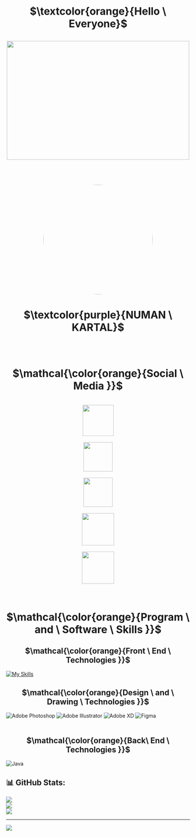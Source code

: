 
 <h1 align="center" >$\textcolor{orange}{Hello \ Everyone}$</h1>

##

<div align="center"><img margin="auto" width="500" height="325" src="https://imgyukle.com/f/2022/11/19/JuxbLc.png" /></div><br/><br/><br/><br/>

<div align="center"><img margin="auto" width="300" height="300" style="border-radius:50%" src="https://imgyukle.com/f/2022/11/19/JuxArY.png"  /></div>

<h1 align="center">$\textcolor{purple}{NUMAN \ KARTAL}$</h1><br/><br/>

<h1 align="center">$\mathcal{\color{orange}{Social \ Media }}$</h1>
<div align="center"><br/>
<a href="https://instagram.com/zaharyasx"><img width="85" height="85" src="https://imgyukle.com/f/2022/11/19/JuDQvP.png" /></a><br/><br/>
<a href="https://facebook.com/numankartal"><img width="80" height="80" src="https://imgyukle.com/f/2022/11/19/JuDSi0.png" /></a><br/><br/>
<a href="https://twitter.com/Zaharyasx"><img width="80" height="80" src="https://imgyukle.com/f/2022/11/19/JumfTy.png" /></a><br/><br/>
<a href="https://linkedin.com/in/numankartall"><img width="88" height="88" src="https://imgyukle.com/f/2022/11/19/JuDjC8.png" /></a><br/><br/>
<div align="center"><img margin="auto" width="88" height="88" src="https://user-images.githubusercontent.com/19970595/196669301-8cd9fc25-3f95-42d2-b965-94a5063ef865.jpg" /></div><br/><br/>
</div>

## <h1 align="center">$\mathcal{\color{orange}{Program \ and \ Software \ Skills }}$</h1>

## <h2 align="center">$\mathcal{\color{orange}{Front \ End \ Technologies }}$</h2>

[![My Skills](https://skillicons.dev/icons?i=js,html,css,wasm)](https://skillicons.dev)

## <h2 align="center">$\mathcal{\color{orange}{Design \ and \ Drawing \ Technologies }}$</h2>

![Adobe Photoshop](https://img.shields.io/badge/adobephotoshop-%2331A8FF.svg?style=for-the-badge&logo=adobephotoshop&logoColor=darkblue) 
![Adobe Illustrator](https://img.shields.io/badge/adobeillustrator-%23FF9A00.svg?style=for-the-badge&logo=adobeillustrator&logoColor=black)
![Adobe XD](https://img.shields.io/badge/Adobe%20XD-470137?style=for-the-badge&logo=Adobe%20XD&logoColor=#FF61F6)
![Figma](https://img.shields.io/badge/figma-%23F24E1E.svg?style=for-the-badge&logo=figma&logoColor=black)<br/><br/>

## <h2 align="center">$\mathcal{\color{orange}{Back\ End \ Technologies }}$</h2>

![Java](https://img.shields.io/badge/java-%23ED8B00.svg?style=for-the-badge&logo=java&logoColor=black)

## 📊 GitHub Stats:
![](https://github-readme-stats.vercel.app/api?username=NumanKartall&theme=black-green&hide_border=false&include_all_commits=false&count_private=false)<br/>
![](https://github-readme-streak-stats.herokuapp.com/?user=NumanKartall&theme=black-green&hide_border=false)<br/>
![](https://github-readme-stats.vercel.app/api/top-langs/?username=NumanKartall&theme=blue-green&hide_border=false&include_all_commits=false&count_private=false&layout=compact)

---
[![](https://visitcount.itsvg.in/api?id=NumanKartall&label=Profile%20Views&color=5&icon=8&pretty=true)](https://visitcount.itsvg.in)
